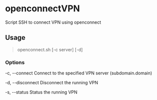 # openconnectVPN
Script SSH to connect VPN using openconnect


## Usage
> openconnect.sh [-c server] [-d]

### Options

  -c, --connect <subdomain>  Connect to the specified VPN server (subdomain.domain)
  
  -d, --disconnect           Disconnect the running VPN
  
  -s, --status               Status the running VPN

